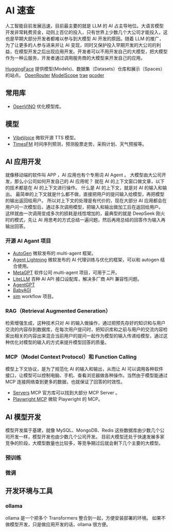 # AI 速查

人工智能目前发展迅速，目前最主要的就是 LLM 的 AI 占主导地位。大语言模型开发非常耗费资金，动则上百亿的投入，只有世界上少数几个大公司才能投入，这也是早期大部分开发者都难以参与到大模型 AI 开发的原因。随着 LLM 的推广，为了让更多的人参与进来并让 AI 变现，同时又保护投入早期开发的大公司的利益，在模型开发之后出现应用开发。开发者可以不用开发自己的大模型，把大模型作为一种云服务，开发者通过调用服务商的大模型来开发自己的应用。

[HuggingFace](https://huggingface.co/)  提供模型(Models)、数据集（Datasets）仓库和展示（Spaces）的站点。
[OpenRouter](https://openrouter.ai/)
[ModelScope](https://www.modelscope.cn)
[trae](https://www.trae.ai)
[qcoder](https://qoder.com)

## 常用库

- [OpenVINO](https://github.com/openvinotoolkit/openvino) 优化模型库。

## 模型

- [VibeVoice](https://github.com/microsoft/VibeVoice) 微软开源 TTS 模型。
- [TimesFM](https://github.com/google-research/timesfm) 时间序列预测，预测股票走势，采购计划、天气预报等。

## AI 应用开发

就像移动端的软件叫 APP ，AI 应用也有个专用词 AI Agent 。
大模型由大公司开发，那么小公司如何开发自己的 AI 应用呢？
就在 AI 的上下文窗口做文章，以下的技术都是在 AI 的上下文进行操作。
什么是 AI 的上下文，就是对 AI 的输入和输出。
最简单的上下文就是什么都不做，直接把用户的提问输入给模型，再把模型的输出返回给用户。
所以对上下文的处理是有代价的，现在大部分 AI 应用都会在用户问一次模型后，通过多次调用模型，把输入和输出做加工后在返回给用户。
这样就由一次调用变成多次的损耗是线性增加的，最典型的就是 DeepSeek 刚火时的模式，先让 AI 用思考的方式总结一遍问题，然后再用总结的回答作为输入再输出回答。

### 开源 AI Agant 项目

- [AutoGen](https://github.com/microsoft/autogen) 微软发布的 multi-agent 框架。
- [Agent Lightning](https://github.com/microsoft/agent-lightning) 微软发布的 AI 代理训练与优化的框架，可以和 autogen 结合使用。
- [MetaGPT](https://github.com/FoundationAgents/MetaGPT) 软件公司 multi-agent 项目，可用于二开。
- [LiteLLM](https://github.com/BerriAI/litellm) 百种 AI API 接口设配库，解决多厂商 API 兼容性问题。
- [AgentGPT](https://github.com/reworkd/AgentGPT)
- [BabyAGI](https://github.com/yoheinakajima/babyagi)
- [sim](https://github.com/simstudioai/sim) workflow 项目。

### RAG（Retrieval Augmented Generation）

检索增强生成，这种技术只对 AI 的输入做操作，通过把预先存好的知识和与用户交流的内容存到数据库，在每次用户提问时，把知识库和之前与用户的交流内容检索出相关的内容出来混合当前用户的提问一起作为模型的输入传递给模型，通过这种优化对模型的输入的方式来提升模型回答的质量。

### MCP（Model Context Protocol）和 Function Calling

模型上下文协议，是为了规范化 AI 的输入和输出，从而让 AI 可以调用各种软件接口，让模型可以控制电脑、手机、查看浏览器做各种操作。当然由于模型能通过 MCP 连接网络查到更多的数据，也就保证了回答的时效性。

- [Servers](https://github.com/modelcontextprotocol/servers) MCP 官方库可以找到大部分 MCP Server 。
- [Playwright MCP](https://github.com/microsoft/playwright-mcp) 微软 Playwright 的 MCP。

## AI 模型开发

模型开发属于基建，就像 MySQL、MongoDB、Redis 这些数据库由少数几个公司开发一样，模型开发也由少数几个公司开发。
目前大模型还处于快速发展多家竞争的阶段，大模型数量也比较多，等竞争期过后就会剩下几个主要的大模型。

### 预训练

### 微调


## 开发环境与工具

### ollama

ollama 是一个把多个 Transformers 整合到一起，方便安装部署的环境。
如果不做模型开发，只是做应用开发的话，ollama 很方便。
